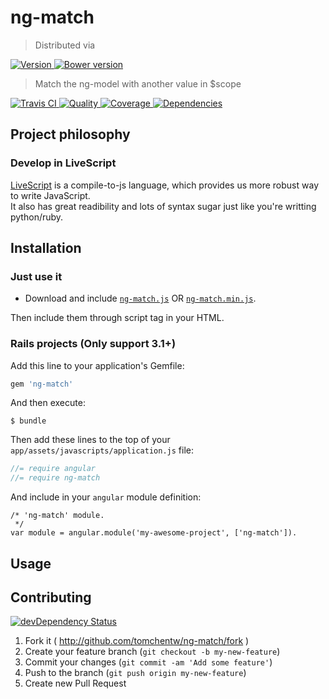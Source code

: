 # ng-match
> Distributed via

[![Version     ](http://img.shields.io/gem/v/ng-match.svg)                               ](https://rubygems.org/gems/ng-match)
[![Bower version](https://badge.fury.io/bo/ng-match.png)](http://badge.fury.io/bo/ng-match)

> Match the ng-model with another value in $scope

[![Travis CI   ](http://img.shields.io/travis/tomchentw/ng-match/master.svg)             ](https://travis-ci.org/tomchentw/ng-match)
[![Quality     ](http://img.shields.io/codeclimate/github/tomchentw/ng-match.svg)        ](https://codeclimate.com/github/tomchentw/ng-match)
[![Coverage    ](http://img.shields.io/coveralls/tomchentw/ng-match.svg)                 ](https://coveralls.io/r/tomchentw/ng-match)
[![Dependencies](http://img.shields.io/gemnasium/tomchentw/ng-match.svg)                 ](https://gemnasium.com/tomchentw/ng-match)


## Project philosophy

### Develop in LiveScript
[LiveScript](http://livescript.net/) is a compile-to-js language, which provides us more robust way to write JavaScript.  
It also has great readibility and lots of syntax sugar just like you're writting python/ruby.


## Installation

### Just use it

* Download and include [`ng-match.js`](https://github.com/tomchentw/ng-match/blob/master/ng-match.js) OR [`ng-match.min.js`](https://github.com/tomchentw/ng-match/blob/master/ng-match.min.js).  

Then include them through script tag in your HTML.

### **Rails** projects (Only support 3.1+)

Add this line to your application's Gemfile:
```ruby
gem 'ng-match'
```

And then execute:

    $ bundle

Then add these lines to the top of your `app/assets/javascripts/application.js` file:

```javascript
//= require angular
//= require ng-match
```

And include in your `angular` module definition:
    
    /* 'ng-match' module.
     */    
    var module = angular.module('my-awesome-project', ['ng-match']).


## Usage


## Contributing

[![devDependency Status](https://david-dm.org/tomchentw/ng-match/dev-status.svg?theme=shields.io)](https://david-dm.org/tomchentw/ng-match#info=devDependencies)

1. Fork it ( http://github.com/tomchentw/ng-match/fork )
2. Create your feature branch (`git checkout -b my-new-feature`)
3. Commit your changes (`git commit -am 'Add some feature'`)
4. Push to the branch (`git push origin my-new-feature`)
5. Create new Pull Request